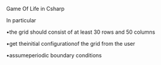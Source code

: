 Game Of Life in Csharp

In particular

•the grid should consist of at least 30 rows and 50 columns

•get theinitial configurationof the grid from the user

•assumeperiodic boundary conditions
